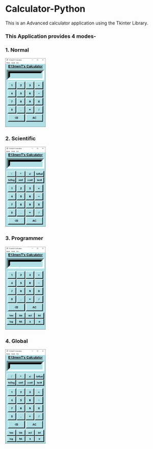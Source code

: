 # Calculator-Python
This is an Advanced calculator application using the Tkinter Library.

### This Application provides 4 modes-

###  1. Normal
<img src="/assets/Normal.JPG" width="25%" height="25%" />

<br>

###  2. Scientific 
<img src="/assets/Scientific.JPG" width="25%" height="25%" />

<br>

###  3. Programmer
<img src="/assets/Programmer.JPG" width="25%" height="25%" />

<br>

### 4. Global
<img src="/assets/Global.JPG" width="25%" height="25%" />

<br>
